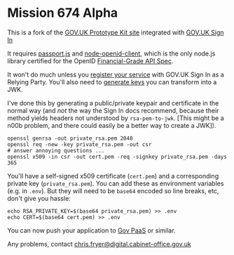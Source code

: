 # Mission 674 Alpha

This is a fork of the [GOV.UK Prototype Kit site](https://govuk-prototype-kit.herokuapp.com/docs) integrated with [GOV.UK Sign In](https://docs.sign-in.service.gov.uk/)

It requires [passport.js](https://www.passportjs.org/) and [node-openid-client](https://github.com/panva/node-openid-client), which is the only node.js library certified for the OpenID [Financial-Grade API Spec](https://fapi.openid.net/).

It won't do much unless you [register your service](https://docs.sign-in.service.gov.uk/integrate-with-integration-environment/manage-your-service-s-configuration/) with GOV.UK Sign In as a Relying Party.  You'll also need to [generate keys](https://docs.sign-in.service.gov.uk/integrate-with-integration-environment/generate-a-key/) you can transform into a JWK.

I've done this by generating a public/private keypair and certificate in the normal way (and _not_ the way the Sign In docs recommend, because their method yields headers not understood by `rsa-pem-to-jwk`.  [This might be a n00b problem, and there could easily be a better way to create a JWK]).

```
openssl genrsa -out private_rsa.pem 2048
openssl req -new -key private_rsa.pem -out csr
# answer annoying questions ...
openssl x509 -in csr -out cert.pem -req -signkey private_rsa.pem -days 365
```

You'll have a self-signed x509 certificate (`cert.pem`) and a corresponding private key (`private_rsa.pem`). You can add these as environment variables (e.g. in `.env`).  But they will need to be `base64` encoded so line breaks, etc, don't give you hassle:

```
echo RSA_PRIVATE_KEY=$(base64 private_rsa.pem) >> .env
echo CERT=$(base64 cert.pem) >> .env
```

You can now push your application to [Gov PaaS](https://www.cloud.service.gov.uk/) or similar.

Any problems, contact <chris.fryer@digital.cabinet-office.gov.uk>
